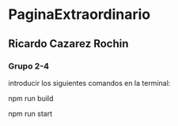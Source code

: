 # PaginaExtraordinario

<h2>Ricardo Cazarez Rochin </h2>
<h3>Grupo 2-4</h3>

introducir los siguientes comandos en la terminal:
<p>npm run build</p>
<p>npm run start 
</p>
